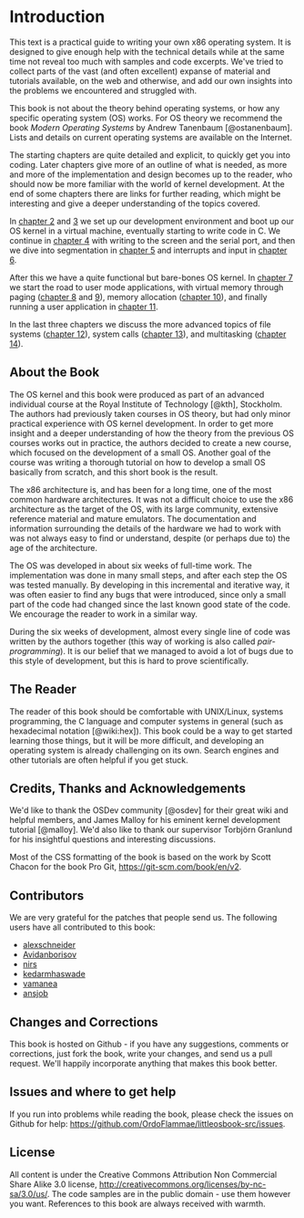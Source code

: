 # Introduction

This text is a practical guide to writing your own x86 operating system. It is
designed to give enough help with the technical details while at the same time not
reveal too much with samples and code excerpts. We've tried to collect
parts of the vast (and often excellent) expanse of material and tutorials
available, on the web and otherwise, and add our own insights into the problems
we encountered and struggled with.

This book is not about the theory behind operating systems, or how any specific
operating system (OS) works. For OS theory we recommend the book _Modern
Operating Systems_ by Andrew Tanenbaum [@ostanenbaum]. Lists and details on
current operating systems are available on the Internet.

The starting chapters are quite detailed and explicit, to quickly get you into
coding. Later chapters give more of an outline of what is needed, as more and
more of the implementation and design becomes up to the reader, who should now
be more familiar with the world of kernel development. At the end of some
chapters there are links for further reading, which might be interesting and
give a deeper understanding of the topics covered.

In [chapter 2](#first-steps) and [3](#getting-to-c) we set up our development
environment and boot up our OS kernel in a virtual machine, eventually starting
to write code in C. We continue in [chapter 4](#output) with writing to the
screen and the serial port, and then we dive into segmentation in [chapter
5](#segmentation) and interrupts and input in [chapter
6](#interrupts-and-input).

After this we have a quite functional but bare-bones OS kernel. In [chapter
7](#the-road-to-user-mode) we start the road to user mode applications, with
virtual memory through paging ([chapter
8](#a-short-introduction-to-virtual-memory) and [9](#paging)), memory
allocation ([chapter 10](#page-frame-allocation)), and finally running a user
application in [chapter 11](#user-mode).

In the last three chapters we discuss the more advanced topics of file systems
([chapter 12](#file-systems)), system calls ([chapter 13](#system-calls)), and
multitasking ([chapter 14](#multitasking)).

## About the Book

The OS kernel and this book were produced as part of an advanced individual
course at the Royal Institute of Technology [@kth], Stockholm.  The authors had
previously taken courses in OS theory, but had only minor practical experience
with OS kernel development.  In order to get more insight and a deeper
understanding of how the theory from the previous OS courses works out in
practice, the authors decided to create a new course, which focused on the
development of a small OS. Another goal of the course was writing a thorough
tutorial on how to develop a small OS basically from scratch, and this short
book is the result.

The x86 architecture is, and has been for a long time, one of the most common
hardware architectures. It was not a difficult choice to use the x86
architecture as the target of the OS, with its large community, extensive
reference material and mature emulators. The documentation and information
surrounding the details of the hardware we had to work with was not always easy
to find or understand, despite (or perhaps due to) the age of the architecture.

The OS was developed in about six weeks of full-time work. The implementation
was done in many small steps, and after each step the OS was tested manually.
By developing in this incremental and iterative way, it was often easier to
find any bugs that were introduced, since only a small part of the code had
changed since the last known good state of the code. We encourage the reader to
work in a similar way.

During the six weeks of development, almost every single line of code was
written by the authors together (this way of working is also called
_pair-programming_). It is our belief that we managed to avoid a lot of bugs
due to this style of development, but this is hard to prove scientifically.

## The Reader

The reader of this book should be comfortable with UNIX/Linux, systems
programming, the C language and computer systems in general (such as
hexadecimal notation [@wiki:hex]). This book could be a way to get started
learning those things, but it will be more difficult, and developing an
operating system is already challenging on its own. Search engines and other
tutorials are often helpful if you get stuck.

## Credits, Thanks and Acknowledgements

We'd like to thank the OSDev community [@osdev] for their great wiki and
helpful members, and James Malloy for his eminent kernel development tutorial
[@malloy]. We'd also like to thank our supervisor Torbjörn Granlund for his
insightful questions and interesting discussions.

Most of the CSS formatting of the book is based on the work by Scott Chacon for
the book Pro Git, <https://git-scm.com/book/en/v2>.

## Contributors
We are very grateful for the patches that people send us. The following users
have all contributed to this book:

- [alexschneider](https://github.com/alexschneider)
- [Avidanborisov](https://github.com/Avidanborisov)
- [nirs](https://github.com/nirs)
- [kedarmhaswade](https://github.com/kedarmhaswade)
- [vamanea](https://github.com/vamanea)
- [ansjob](https://github.com/ansjob)

## Changes and Corrections

This book is hosted on Github - if you have any suggestions, comments or
corrections, just fork the book, write your changes, and send us a pull
request. We'll happily incorporate anything that makes this book better.

## Issues and where to get help
If you run into problems while reading the book, please check the issues on
Github for help: <https://github.com/OrdoFlammae/littleosbook-src/issues>.

## License

All content is under the Creative Commons Attribution Non Commercial Share
Alike 3.0 license, <http://creativecommons.org/licenses/by-nc-sa/3.0/us/>. The
code samples are in the public domain - use them however you want. References
to this book are always received with warmth.
